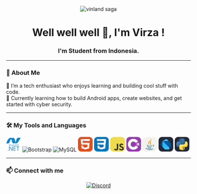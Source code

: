 <p align="center">
  <img src="https://i.pinimg.com/originals/d4/97/ef/d497efbd07b40f54e7b298f2f2dff4a9.gif" alt="vinland saga" width="500"/>
</p>

<h1 align="center">Well well well 👋, I'm Virza !</h1>

<h3 align="center">I'm Student from Indonesia.</h3>

---

<h3 align="">🦖 About Me</h3>

<p align="">
  🔭 I’m a tech enthusiast who enjoys learning and building cool stuff with code.<br>
  🌱 Currently learning how to build Android apps, create websites, and get started with cyber security.
</p>

---

<h3 align="">🛠 My Tools and Languages</h3>

<p align="">
  <img src="https://raw.githubusercontent.com/devicons/devicon/ca28c779441053191ff11710fe24a9e6c23690d6/icons/dot-net/dot-net-plain-wordmark.svg" width="40" height="40" alt=".NET"/>
  <img src="https://raw.githubusercontent.com/yurijserrano/Github-Profile-Readme-Logos/470140ebab708f2275b853ba3b105dfdcd09c152/frameworks/boostrap.svg" width="40" height="40" alt="Bootstrap"/>
  <img src="https://raw.githubusercontent.com/yurijserrano/Github-Profile-Readme-Logos/470140ebab708f2275b853ba3b105dfdcd09c152/databases/mysql.svg" width="40" height="40" alt="MySQL"/>
  <img src="https://raw.githubusercontent.com/tandpfun/skill-icons/65dea6c4eaca7da319e552c09f4cf5a9a8dab2c8/icons/HTML.svg" width="40" height="40" alt="HTML"/>
  <img src="https://raw.githubusercontent.com/tandpfun/skill-icons/65dea6c4eaca7da319e552c09f4cf5a9a8dab2c8/icons/CSS.svg" width="40" height="40" alt="CSS"/>
  <img src="https://raw.githubusercontent.com/tandpfun/skill-icons/65dea6c4eaca7da319e552c09f4cf5a9a8dab2c8/icons/JavaScript.svg" width="40" height="40" alt="JavaScript"/>
  <img src="https://raw.githubusercontent.com/tandpfun/skill-icons/65dea6c4eaca7da319e552c09f4cf5a9a8dab2c8/icons/CS.svg" width="40" height="40" alt="C#"/>
  <img src="https://raw.githubusercontent.com/tandpfun/skill-icons/65dea6c4eaca7da319e552c09f4cf5a9a8dab2c8/icons/Java-Light.svg" width="40" height="40" alt="Java"/>
  <img src="https://raw.githubusercontent.com/tandpfun/skill-icons/65dea6c4eaca7da319e552c09f4cf5a9a8dab2c8/icons/Dart-Dark.svg" width="40" height="40" alt="Dart"/>
  <img src="https://raw.githubusercontent.com/tandpfun/skill-icons/65dea6c4eaca7da319e552c09f4cf5a9a8dab2c8/icons/Python-Dark.svg" width="40" height="40" alt="Python"/>
</p>

---

<h3 align="">📫 Connect with me</h3>

<p align="center">
  <a href="https://discord.com/users/pozapitza" target="_blank">
    <img src="https://cdn.simpleicons.org/discord/5865F2" width="40" alt="Discord"/>
</p>
